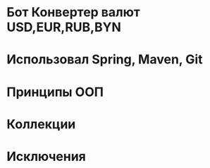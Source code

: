 # Бот Конвертер валют USD,EUR,RUB,BYN
# Использовал Spring, Maven, Git
# Принципы ООП
# Коллекции
# Исключения
